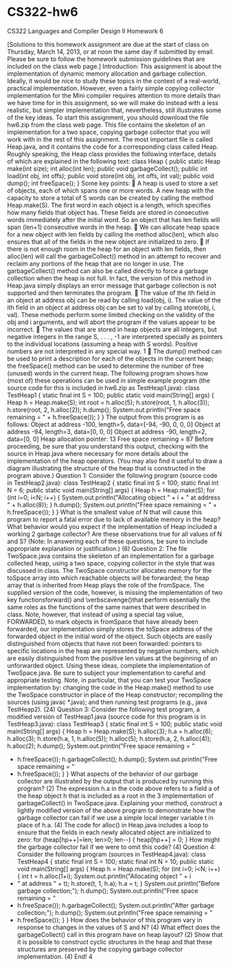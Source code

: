 CS322-hw6
=========

CS322 Languages and Compiler Design II Homework 6

[Solutions to this homework assignment are due at the start of class on Thursday, March 14, 2013, or at noon
the same day if submitted by email. Please be sure to follow the homework submission guidelines that are
included on the class web page.]
Introduction: This assignment is about the implementation of dynamic memory allocation and garbage
collection. Ideally, it would be nice to study these topics in the context of a real-world, practical implementation.
However, even a fairly simple copying collector implementation for the Mini compiler requires
attention to more details than we have time for in this assignment, so we will make do instead with a less
realistic, but simpler implementation that, nevertheless, still illustrates some of the key ideas.
To start this assignment, you should download the file hw6.zip from the class web page. This file contains
the skeleton of an implementation for a two space, copying garbage collector that you will work with in
the rest of this assignment. The most important file is called Heap.java, and it contains the code for
a corresponding class called Heap. Roughly speaking, the Heap class provides the following interface,
details of which are explained in the following text:
    class Heap {
        public static Heap make(int size);
        int alloc(int len);
        public void garbageCollect();
        public int load(int obj, int offs);
        public void store(int obj, int offs, int val);
        public void dump();
        int freeSpace();
    }
Some key points:
 A heap is used to store a set of objects, each of which spans one or more words. A new heap with the
capacity to store a total of S words can be created by calling the method Heap.make(S). The first
word in each object is a length, which specifies how many fields that object has. These fields are stored
in consecutive words immediately after the initial word. So an object that has len fields will span
(len+1) consecutive words in the heap.
 We can allocate heap space for a new object with len fields by calling the method alloc(len),
which also ensures that all of the fields in the new object are initialized to zero.
 If there is not enough room in the heap for an object with len fields, then alloc(len) will call the
garbageCollect() method in an attempt to recover and reclaim any portions of the heap that are
no longer in use. The garbageCollect() method can also be called directly to force a garbage
collection when the heap is not full. In fact, the version of this method in Heap.java simply displays
an error message that garbage collection is not supported and then terminates the program.
 The value of the ith field in an object at address obj can be read by calling load(obj, i). The
value of the ith field in an object at address obj can be set to val by calling store(obj, i, val).
These methods perform some limited checking on the validity of the obj and i arguments, and will
abort the program if the values appear to be incorrect.
 The values that are stored in heap objects are all integers, but negative integers in the range S, . . . ,
-1 are interpreted specially as pointers to the individual locations (assuming a heap with S words).
Positive numbers are not interpreted in any special way.
1
 The dump() method can be used to print a description for each of the objects in the current heap; the
freeSpace() method can be used to determine the number of free (unused) words in the current
heap.
The following program shows how (most of) these operations can be used in simple example program (the
source code for this is included in hw6.zip as TestHeap1.java):
    class TestHeap1 {
      static final int S = 100;
      public static void main(String[] args) {
        Heap h = Heap.make(S);
        int root = h.alloc(5);
        h.store(root, 1, h.alloc(3));
        h.store(root, 2, h.alloc(2));
        h.dump();
        System.out.println("Free space remaining = "
        + h.freeSpace());
      }
    }
The output from this program is as follows:
Object at address -100, length=5, data=[-94, -90, 0, 0, 0]
Object at address -94, length=3, data=[0, 0, 0]
Object at address -90, length=2, data=[0, 0]
Heap allocation pointer: 13
Free space remaining = 87
Before proceeding, be sure that you understand this output, checking with the source in Heap.java where
necessary for more details about the implementation of the heap operators. (You may also find it useful to
draw a diagram illustrating the structure of the heap that is constructed in the program above.)
Question 1: Consider the following program (source code in TestHeap2.java):
class TestHeap2 {
static final int S = 100;
static final int N = 6;
    public static void main(String[] args) {
      Heap h = Heap.make(S);
      for (int i=0; i<N; i++) {
        System.out.println("Allocating object " + i
          + " at address " + h.alloc(8));
      }
      h.dump();
      System.out.println("Free space remaining = "
        + h.freeSpace());
      }
    }
What is the smallest value of N that will cause this program to report a fatal error due to lack of available
memory in the heap? What behavior would you expect if the implementation of Heap included a working
2
garbage collector? Are these observations true for all values of N and S? (Note: In answering each of these
questions, be sure to include appropriate explanation or justification.) (6)
Question 2: The file TwoSpace.java contains the skeleton of an implementation for a garbage collected
heap, using a two space, copying collector in the style that was discussed in class. The TwoSpace constructor
allocates memory for the toSpace array into which reachable objects will be forwarded; the heap
array that is inherited from Heap plays the role of the fromSpace. The supplied version of the code, however,
is missing the implementation of two key functionsforward() and \verbscavenge()that perform
essentially the same roles as the functions of the same names that were described in class. Note, however,
that instead of using a special tag value, FORWARDED, to mark objects in fromSpace that have already been
forwarded, our implementation simply stores the toSpace address of the forwarded object in the initial
word of the object. Such objects are easily distinguished from objects that have not been forwarded: pointers
to specific locations in the heap are represented by negative numbers, which are easily distinguished
from the positive len values at the beginning of an unforwarded object. Using these ideas, complete the
implementation of TwoSpace.java.
Be sure to subject your implementation to careful and appropriate testing. Note, in particular, that you
can test your TwoSpace implementation by: changing the code in the Heap.make() method to use the
TwoSpace constructor in place of the Heap constructor; recompiling the sources (using javac *.java);
and then running test programs (e.g., java TestHeap2). (24)
Question 3: Consider the following test program, a modified version of TestHeap1.java (source code
for this program is in TestHeap3.java):
class TestHeap3 {
static final int S = 100;
public static void main(String[] args) {
Heap h = Heap.make(S);
h.alloc(3);
h.a = h.alloc(6);
h.alloc(3);
h.store(h.a, 1, h.alloc(5));
h.alloc(5);
h.store(h.a, 2, h.alloc(4));
h.alloc(2);
h.dump();
System.out.println("Free space remaining = "
+ h.freeSpace());
h.garbageCollect();
h.dump();
System.out.println("Free space remaining = "
+ h.freeSpace());
}
}
What aspects of the behavior of our garbage collector are illustrated by the output that is produced by
running this program? (2)
The expression h.a in the code above refers to a field a of the heap object h that is included as a root in the
3
implementation of garbageCollect() in TwoSpace.java. Explaining your method, construct a lightly
modified version of the above program to demonstrate how the garbage collector can fail if we use a simple
local integer variable t in place of h.a. (4)
The code for alloc() in Heap.java includes a loop to ensure that the fields in each newly allocated object
are initialized to zero:
for (heap[hp++]=len; len>0; len--) {
heap[hp++] = 0;
}
How might the garbage collector fail if we were to omit this code? (4)
Question 4: Consider the following program (sources in TestHeap4.java):
class TestHeap4 {
static final int S = 100;
static final int N = 10;
public static void main(String[] args) {
Heap h = Heap.make(S);
for (int i=0; i<N; i++) {
int t = h.alloc(1+i);
System.out.println("Allocating object " + i
+ " at address " + t);
h.store(t, 1, h.a);
h.a = t;
}
System.out.println("Before garbage collection;");
h.dump();
System.out.println("Free space remaining = "
+ h.freeSpace());
h.garbageCollect();
System.out.println("After garbage collection;");
h.dump();
System.out.println("Free space remaining = "
+ h.freeSpace());
}
}
How does the behavior of this program vary in response to changes in the values of S and N? (4)
What effect does the garbageCollect() call in this program have on heap layout? (2)
Show that it is possible to construct cyclic structures in the heap and that these structures are preserved by
the copying garbage collector implementation. (4)
End!
4
